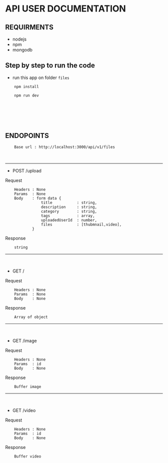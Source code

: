 # API USER DOCUMENTATION

## REQUIRMENTS
+ nodejs 
+ npm
+ mongodb

## Step by step to run the code

+ run this app on folder ```files```
```
    npm install
```
```
    npm run dev
```
<br><br>
-----------

## ENDOPOINTS

```
    Base url : http://localhost:3000/api/v1/files
```
<br>

---
+ POST /upload

Request
``` 
    Headers : None
    Params  : None
    Body    : form data { 
                title           : string,
                description     : string,
                category        : string,
                tags            : array,
                uploadedUserId  : number,
                files           : [thubmnail,video],
            }
```
Response
```
    string
```
---
<br>

+ GET /

Request
``` 
    Headers : None
    Params  : None
    Body    : None
```
Response
```
    Array of object
```
---

<br>

+ GET /image

Request
``` 
    Headers : None
    Params  : id
    Body    : None
```
Response
```
    Buffer image
```
---

<br>

+ GET /video

Request
``` 
    Headers : None
    Params  : id
    Body    : None
```
Response
```
    Buffer video
```